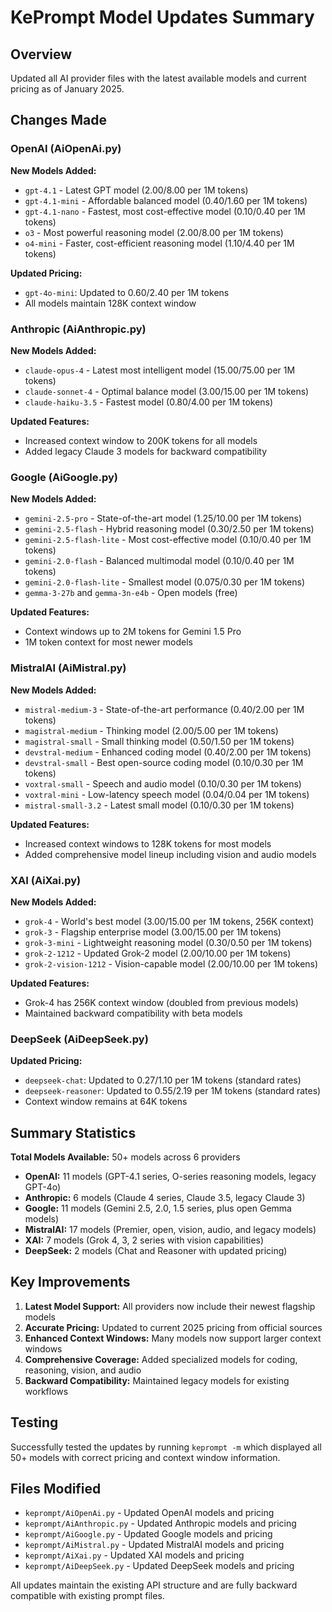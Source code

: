 # KePrompt Model Updates Summary

## Overview
Updated all AI provider files with the latest available models and current pricing as of January 2025.

## Changes Made

### OpenAI (AiOpenAi.py)
**New Models Added:**
- `gpt-4.1` - Latest GPT model ($2.00/$8.00 per 1M tokens)
- `gpt-4.1-mini` - Affordable balanced model ($0.40/$1.60 per 1M tokens)
- `gpt-4.1-nano` - Fastest, most cost-effective model ($0.10/$0.40 per 1M tokens)
- `o3` - Most powerful reasoning model ($2.00/$8.00 per 1M tokens)
- `o4-mini` - Faster, cost-efficient reasoning model ($1.10/$4.40 per 1M tokens)

**Updated Pricing:**
- `gpt-4o-mini`: Updated to $0.60/$2.40 per 1M tokens
- All models maintain 128K context window

### Anthropic (AiAnthropic.py)
**New Models Added:**
- `claude-opus-4` - Latest most intelligent model ($15.00/$75.00 per 1M tokens)
- `claude-sonnet-4` - Optimal balance model ($3.00/$15.00 per 1M tokens)
- `claude-haiku-3.5` - Fastest model ($0.80/$4.00 per 1M tokens)

**Updated Features:**
- Increased context window to 200K tokens for all models
- Added legacy Claude 3 models for backward compatibility

### Google (AiGoogle.py)
**New Models Added:**
- `gemini-2.5-pro` - State-of-the-art model ($1.25/$10.00 per 1M tokens)
- `gemini-2.5-flash` - Hybrid reasoning model ($0.30/$2.50 per 1M tokens)
- `gemini-2.5-flash-lite` - Most cost-effective model ($0.10/$0.40 per 1M tokens)
- `gemini-2.0-flash` - Balanced multimodal model ($0.10/$0.40 per 1M tokens)
- `gemini-2.0-flash-lite` - Smallest model ($0.075/$0.30 per 1M tokens)
- `gemma-3-27b` and `gemma-3n-e4b` - Open models (free)

**Updated Features:**
- Context windows up to 2M tokens for Gemini 1.5 Pro
- 1M token context for most newer models

### MistralAI (AiMistral.py)
**New Models Added:**
- `mistral-medium-3` - State-of-the-art performance ($0.40/$2.00 per 1M tokens)
- `magistral-medium` - Thinking model ($2.00/$5.00 per 1M tokens)
- `magistral-small` - Small thinking model ($0.50/$1.50 per 1M tokens)
- `devstral-medium` - Enhanced coding model ($0.40/$2.00 per 1M tokens)
- `devstral-small` - Best open-source coding model ($0.10/$0.30 per 1M tokens)
- `voxtral-small` - Speech and audio model ($0.10/$0.30 per 1M tokens)
- `voxtral-mini` - Low-latency speech model ($0.04/$0.04 per 1M tokens)
- `mistral-small-3.2` - Latest small model ($0.10/$0.30 per 1M tokens)

**Updated Features:**
- Increased context windows to 128K tokens for most models
- Added comprehensive model lineup including vision and audio models

### XAI (AiXai.py)
**New Models Added:**
- `grok-4` - World's best model ($3.00/$15.00 per 1M tokens, 256K context)
- `grok-3` - Flagship enterprise model ($3.00/$15.00 per 1M tokens)
- `grok-3-mini` - Lightweight reasoning model ($0.30/$0.50 per 1M tokens)
- `grok-2-1212` - Updated Grok-2 model ($2.00/$10.00 per 1M tokens)
- `grok-2-vision-1212` - Vision-capable model ($2.00/$10.00 per 1M tokens)

**Updated Features:**
- Grok-4 has 256K context window (doubled from previous models)
- Maintained backward compatibility with beta models

### DeepSeek (AiDeepSeek.py)
**Updated Pricing:**
- `deepseek-chat`: Updated to $0.27/$1.10 per 1M tokens (standard rates)
- `deepseek-reasoner`: Updated to $0.55/$2.19 per 1M tokens (standard rates)
- Context window remains at 64K tokens

## Summary Statistics

**Total Models Available:** 50+ models across 6 providers
- **OpenAI:** 11 models (GPT-4.1 series, O-series reasoning models, legacy GPT-4o)
- **Anthropic:** 6 models (Claude 4 series, Claude 3.5, legacy Claude 3)
- **Google:** 11 models (Gemini 2.5, 2.0, 1.5 series, plus open Gemma models)
- **MistralAI:** 17 models (Premier, open, vision, audio, and legacy models)
- **XAI:** 7 models (Grok 4, 3, 2 series with vision capabilities)
- **DeepSeek:** 2 models (Chat and Reasoner with updated pricing)

## Key Improvements

1. **Latest Model Support:** All providers now include their newest flagship models
2. **Accurate Pricing:** Updated to current 2025 pricing from official sources
3. **Enhanced Context Windows:** Many models now support larger context windows
4. **Comprehensive Coverage:** Added specialized models for coding, reasoning, vision, and audio
5. **Backward Compatibility:** Maintained legacy models for existing workflows

## Testing

Successfully tested the updates by running `keprompt -m` which displayed all 50+ models with correct pricing and context window information.

## Files Modified

- `keprompt/AiOpenAi.py` - Updated OpenAI models and pricing
- `keprompt/AiAnthropic.py` - Updated Anthropic models and pricing  
- `keprompt/AiGoogle.py` - Updated Google models and pricing
- `keprompt/AiMistral.py` - Updated MistralAI models and pricing
- `keprompt/AiXai.py` - Updated XAI models and pricing
- `keprompt/AiDeepSeek.py` - Updated DeepSeek models and pricing

All updates maintain the existing API structure and are fully backward compatible with existing prompt files.
